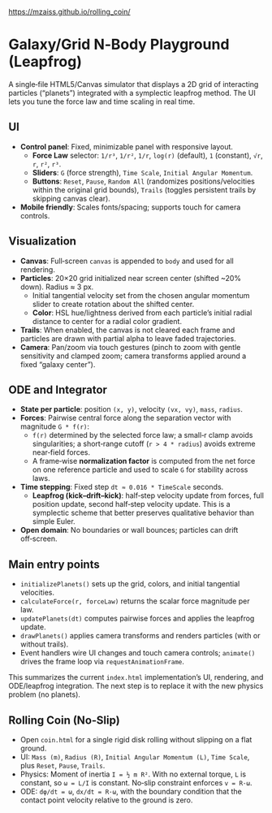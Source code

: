 https://mzaiss.github.io/rolling_coin/

# Galaxy/Grid N‑Body Playground (Leapfrog)

A single‑file HTML5/Canvas simulator that displays a 2D grid of interacting particles (“planets”) integrated with a symplectic leapfrog method. The UI lets you tune the force law and time scaling in real time.

## UI
- **Control panel**: Fixed, minimizable panel with responsive layout.
  - **Force Law** selector: `1/r³`, `1/r²`, `1/r`, `log(r)` (default), `1` (constant), `√r`, `r`, `r²`, `r³`.
  - **Sliders**: `G` (force strength), `Time Scale`, `Initial Angular Momentum`.
  - **Buttons**: `Reset`, `Pause`, `Random All` (randomizes positions/velocities within the original grid bounds), `Trails` (toggles persistent trails by skipping canvas clear).
- **Mobile friendly**: Scales fonts/spacing; supports touch for camera controls.

## Visualization
- **Canvas**: Full‑screen `canvas` is appended to `body` and used for all rendering.
- **Particles**: 20×20 grid initialized near screen center (shifted ~20% down). Radius ≈ 3 px.
  - Initial tangential velocity set from the chosen angular momentum slider to create rotation about the shifted center.
  - **Color**: HSL hue/lightness derived from each particle’s initial radial distance to center for a radial color gradient.
- **Trails**: When enabled, the canvas is not cleared each frame and particles are drawn with partial alpha to leave faded trajectories.
- **Camera**: Pan/zoom via touch gestures (pinch to zoom with gentle sensitivity and clamped zoom; camera transforms applied around a fixed “galaxy center”).

## ODE and Integrator
- **State per particle**: position `(x, y)`, velocity `(vx, vy)`, `mass`, `radius`.
- **Forces**: Pairwise central force along the separation vector with magnitude `G * f(r)`:
  - `f(r)` determined by the selected force law; a small‑r clamp avoids singularities; a short‑range cutoff (`r > 4 * radius`) avoids extreme near‑field forces.
  - A frame‑wise **normalization factor** is computed from the net force on one reference particle and used to scale `G` for stability across laws.
- **Time stepping**: Fixed step `dt ≈ 0.016 * TimeScale` seconds.
  - **Leapfrog (kick–drift–kick)**: half‑step velocity update from forces, full position update, second half‑step velocity update. This is a symplectic scheme that better preserves qualitative behavior than simple Euler.
- **Open domain**: No boundaries or wall bounces; particles can drift off‑screen.

## Main entry points
- `initializePlanets()` sets up the grid, colors, and initial tangential velocities.
- `calculateForce(r, forceLaw)` returns the scalar force magnitude per law.
- `updatePlanets(dt)` computes pairwise forces and applies the leapfrog update.
- `drawPlanets()` applies camera transforms and renders particles (with or without trails).
- Event handlers wire UI changes and touch camera controls; `animate()` drives the frame loop via `requestAnimationFrame`.

This summarizes the current `index.html` implementation’s UI, rendering, and ODE/leapfrog integration. The next step is to replace it with the new physics problem (no planets).

## Rolling Coin (No‑Slip)
- Open `coin.html` for a single rigid disk rolling without slipping on a flat ground.
- UI: `Mass (m)`, `Radius (R)`, `Initial Angular Momentum (L)`, `Time Scale`, plus `Reset`, `Pause`, `Trails`.
- Physics: Moment of inertia `I = ½ m R²`. With no external torque, `L` is constant, so `ω = L/I` is constant. No‑slip constraint enforces `v = R·ω`.
- ODE: `dφ/dt = ω`, `dx/dt = R·ω`, with the boundary condition that the contact point velocity relative to the ground is zero.
